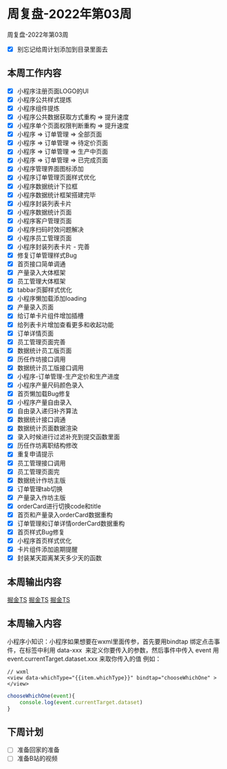 # 周复盘-2022年第03周

周复盘-2022年第03周

- [x] 别忘记给周计划添加到目录里面去

## 本周工作内容
- [x] 小程序注册页面LOGO的UI
- [x] 小程序公共样式提炼
- [x] 小程序组件提炼
- [x] 小程序公共数据获取方式重构 => 提升速度
- [x] 小程序单个页面权限判断重构 => 提升速度
- [x] 小程序 => 订单管理 => 全部页面
- [x] 小程序 => 订单管理 => 待定价页面
- [x] 小程序 => 订单管理 => 生产中页面
- [x] 小程序 => 订单管理 => 已完成页面
- [x] 小程序管理界面图标添加
- [x] 小程序订单管理页面样式优化
- [x] 小程序数据统计下拉框
- [x] 小程序数据统计框架搭建完毕
- [x] 小程序封装列表卡片
- [x] 小程序数据统计页面
- [x] 小程序客户管理页面
- [x] 小程序扫码时效问题解决
- [x] 小程序员工管理页面
- [x] 小程序封装列表卡片 - 完善
- [x] 修复订单管理样式Bug
- [x] 首页接口简单调通
- [x] 产量录入大体框架
- [x] 员工管理大体框架
- [x] tabbar页脚样式优化
- [x] 小程序懒加载添加loading
- [x] 产量录入页面
- [x] 给订单卡片组件增加插槽
- [x] 给列表卡片增加查看更多和收起功能
- [x] 订单详情页面
- [x] 员工管理页面完善
- [x] 数据统计员工版页面
- [x] 历任作坊接口调用
- [x] 数据统计员工版接口调用
- [x] 小程序-订单管理-生产定价和生产进度
- [x] 小程序产量尺码颜色录入
- [x] 首页懒加载Bug修复
- [x] 小程序产量自由录入
- [x] 自由录入递归补齐算法
- [x] 数据统计接口调通
- [x] 数据统计页面数据渲染
- [x] 录入时候进行过滤补充到提交函数里面
- [x] 历任作坊离职结构修改
- [x] 重复申请提示
- [x] 员工管理接口调用
- [x] 员工管理页面完
- [x] 数据统计作坊主版
- [x] 订单管理tab切换
- [x] 产量录入作坊主版
- [x] orderCard进行切换code和title
- [x] 首页和产量录入orderCard数据重构
- [x] 订单管理和订单详情orderCard数据重构
- [x] 首页样式Bug修复
- [x] 小程序首页样式优化
- [x] 卡片组件添加逾期提醒
- [x] 封装某天距离某天多少天的函数
## 本周输出内容
[掘金TS](https://juejin.cn/post/7056591784679309342)
[掘金TS](https://juejin.cn/post/7056592602979631140)
[掘金TS](https://juejin.cn/post/7056598463898714148)
## 本周输入内容
小程序小知识：小程序如果想要在wxml里面传参，首先要用bindtap 绑定点击事件，在标签中利用 data-xxx  来定义你要传入的参数，然后事件中传入 event 用 event.currentTarget.dataset.xxx 来取你传入的值
	例如：
``` wxml
// wxml
<view data-whichType="{{item.whichType}}" bindtap="chooseWhichOne" ></view>
```

```js
chooseWhichOne(event){
	console.log(event.currentTarget.dataset)
}
```

## 下周计划
- [ ] 准备回家的准备
- [ ] 准备B站的视频